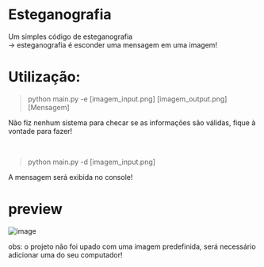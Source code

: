 # Esteganografia

Um simples código de esteganografia<br>
 -> esteganografia é esconder uma mensagem em uma imagem!
 
# Utilização:

> python main.py -e [imagem_input.png] [imagem_output.png] [Mensagem]

Não fiz nenhum sistema para checar se as informações são válidas, fique à vontade para fazer!

<br>

> python main.py -d [imagem_input.png]

A mensagem será exibida no console!

# preview

![image](https://user-images.githubusercontent.com/86435735/182974638-db6d3107-6b15-4da6-9962-217003b2b1f2.png)

obs: o projeto não foi upado com uma imagem predefinida, será necessário adicionar uma do seu computador!
